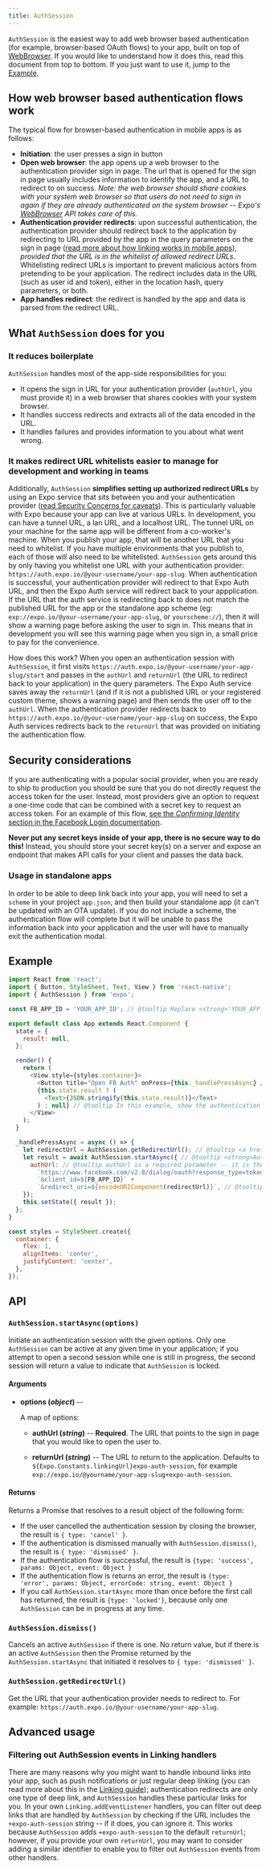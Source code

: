 ```yaml
---
title: AuthSession
---
```


`AuthSession` is the easiest way to add web browser based authentication (for example, browser-based OAuth flows) to your app, built on top of [WebBrowser](../webbrowser/). If you would like to understand how it does this, read this document from top to bottom. If you just want to use it, jump to the [Example](#example).

## How web browser based authentication flows work

The typical flow for browser-based authentication in mobile apps is as follows:

- **Initiation**: the user presses a sign in button
- **Open web browser**: the app opens up a web browser to the authentication provider sign in page. The url that is opened for the sign in page usually includes information to identify the app, and a URL to redirect to on success. *Note: the web browser should share cookies with your system web browser so that users do not need to sign in again if they are already authenticated on the system browser -- Expo's [WebBrowser](../webbrowser/) API takes care of this.*
- **Authentication provider redirects**: upon successful authentication, the authentication provider should redirect back to the application by redirecting to URL provided by the app in the query parameters on the sign in page ([read more about how linking works in mobile apps](../../workflow/linking/)), *provided that the URL is in the whitelist of allowed redirect URLs*. Whitelisting redirect URLs is important to prevent malicious actors from pretending to be your application. The redirect includes data in the URL (such as user id and token), either in the location hash, query parameters, or both.
- **App handles redirect**: the redirect is handled by the app and data is parsed from the redirect URL.

## What `AuthSession` does for you

### It reduces boilerplate

`AuthSession` handles most of the app-side responsibilities for you:

- It opens the sign in URL for your authentication provider (`authUrl`, you must provide it) in a web browser that shares cookies with your system browser.
- It handles success redirects and extracts all of the data encoded in the URL.
- It handles failures and provides information to you about what went wrong.

### It makes redirect URL whitelists easier to manage for development and working in teams

Additionally, `AuthSession` **simplifies setting up authorized redirect URLs** by using an Expo service that sits between you and your authentication provider ([read Security Concerns for caveats](#security-concerns)). This is particularly valuable with Expo because your app can live at various URLs. In development, you can have a tunnel URL, a lan URL, and a localhost URL. The tunnel URL on your machine for the same app will be different from a co-worker's machine. When you publish your app, that will be another URL that you need to whitelist. If you have multiple environments that you publish to, each of those will also need to be whitelisted. `AuthSession` gets around this by only having you whitelist one URL with your authentication provider: `https://auth.expo.io/@your-username/your-app-slug`. When authentication is successful, your authentication provider will redirect to that Expo Auth URL, and then the Expo Auth service will redirect back to your appplication. If the URL that the auth service is redirecting back to does not match the published URL for the app or the standalone app scheme (eg: `exp://expo.io/@your-username/your-app-slug`, or `yourscheme://`), then it will show a warning page before asking the user to sign in. This means that in development you will see this warning page when you sign in, a small price to pay for the convenience.

How does this work? When you open an authentication session with `AuthSession`, it first visits `https://auth.expo.io/@your-username/your-app-slug/start` and passes in the `authUrl` and `returnUrl` (the URL to redirect back to your application) in the query parameters. The Expo Auth service saves away the `returnUrl` (and if it is not a published URL or your registered custom theme, shows a warning page) and then sends the user off to the `authUrl`. When the authentication provider redirects back to `https://auth.expo.io/@your-username/your-app-slug` on success, the Expo Auth services redirects back to the `returnUrl` that was provided on initiating the authentication flow.

## Security considerations

If you are authenticating with a popular social provider, when you are ready to ship to production you should be sure that you do not directly request the access token for the user. Instead, most providers give an option to request a one-time code that can be combined with a secret key to request an access token. For an example of this flow, [see the *Confirming Identity* section in the Facebook Login documentation](https://developers.facebook.com/docs/facebook-login/manually-build-a-login-flow/#confirm).

**Never put any secret keys inside of your app, there is no secure way to do this!** Instead, you should store your secret key(s) on a server and expose an endpoint that makes API calls for your client and passes the data back.

### Usage in standalone apps

In order to be able to deep link back into your app, you will need to set a `scheme` in your project `app.json`, and then build your standalone app (it can't be updated with an OTA update). If you do not include a scheme, the authentication flow will complete but it will be unable to pass the information back into your application and the user will have to manually exit the authentication modal.

## Example

```javascript
import React from 'react';
import { Button, StyleSheet, Text, View } from 'react-native';
import { AuthSession } from 'expo';

const FB_APP_ID = 'YOUR_APP_ID'; // @tooltip Replace <strong>'YOUR_APP_ID'</strong> with your application id from <a href='https://developers.facebook.com' target='_blank'>developers.facebook.com</a>

export default class App extends React.Component {
  state = {
    result: null,
  };

  render() {
    return (
      <View style={styles.container}>
        <Button title="Open FB Auth" onPress={this._handlePressAsync} />
        {this.state.result ? (
          <Text>{JSON.stringify(this.state.result)}</Text>
        ) : null} // @tooltip In this example, show the authentication result after success. In a real application, this would be a weird thing to do, instead you would use this data to match the user with a user in your application and sign them in.
      </View>
    );
  }

  _handlePressAsync = async () => {
    let redirectUrl = AuthSession.getRedirectUrl(); // @tooltip <a href="#authsessiongetredirecturl">AuthSession.getRedirectUrl()</a> gets the appropriate URL on <em>https://auth.expo.io</em> to redirect back to your application.
    let result = await AuthSession.startAsync({ // @tooltip <strong>AuthSession.startAsync</strong> returns a Promise that resolves to an object with the information that was passed back from your authentication provider, for example the user id.
      authUrl: // @tooltip authUrl is a required parameter -- it is the URL that points to the sign in page for your chosen authentication service (in this case, we are using Facebook sign in)
        `https://www.facebook.com/v2.8/dialog/oauth?response_type=token` + // @tooltip The particular URL and the format you need to use for this depend on your authentication service. For Facebook, information was found <a href='https://developers.facebook.com/docs/facebook-login/manually-build-a-login-flow/' target='_blank'>here</a>.
        `&client_id=${FB_APP_ID}` +
        `&redirect_uri=${encodeURIComponent(redirectUrl)}`, // @tooltip Be sure to call <a href='https://developer.mozilla.org/en-US/docs/Web/JavaScript/Reference/Global_Objects/encodeURIComponent'>encodeURIComponent</a> on any query parameters, or use a library such as <a href='https://github.com/ljharb/qs'>qs</a>.
    });
    this.setState({ result });
  };
}

const styles = StyleSheet.create({
  container: {
    flex: 1,
    alignItems: 'center',
    justifyContent: 'center',
  },
});
```

## API

### `AuthSession.startAsync(options)`

Initiate an authentication session with the given options. Only one `AuthSession` can be active at any given time in your application; if you attempt to open a second session while one is still in progress, the second session will return a value to indicate that `AuthSession` is locked.

#### Arguments

-   **options (_object_)** --

      A map of options:

    -   **authUrl (_string_)** -- **Required**. The URL that points to the sign in page that you would like to open the user to.

    -   **returnUrl (_string_)** -- The URL to return to the application. Defaults to `${Expo.Constants.linkingUrl}expo-auth-session`, for example `exp://expo.io/@yourname/your-app-slug+expo-auth-session`.


#### Returns

Returns a Promise that resolves to a result object of the following form:

- If the user cancelled the authentication session by closing the browser, the result is `{ type: 'cancel' }`.
- If the authentication is dismissed manually with `AuthSession.dismiss()`, the result is `{ type: 'dismissed' }`.
- If the authentication flow is successful, the result is `{type: 'success', params: Object, event: Object }`
- If the authentication flow is returns an error, the result is `{type: 'error', params: Object, errorCode: string, event: Object }`
- If you call `AuthSession.startAsync` more than once before the first call has returned, the result is `{type: 'locked'}`, because only one `AuthSession` can be in progress at any time.

### `AuthSession.dismiss()`

Cancels an active `AuthSession` if there is one. No return value, but if there is an active `AuthSession` then the Promise returned by the `AuthSession.startAsync` that initiated it resolves to `{ type: 'dismissed' }`.

### `AuthSession.getRedirectUrl()`

Get the URL that your authentication provider needs to redirect to. For example: `https://auth.expo.io/@your-username/your-app-slug`.

## Advanced usage

### Filtering out AuthSession events in Linking handlers

There are many reasons why you might want to handle inbound links into your app, such as push notifications or just regular deep linking (you can read more about this in the [Linking guide](../../workflow/linking/)); authentication redirects are only one type of deep link, and `AuthSession` handles these particular links for you. In your own `Linking.addEventListener` handlers, you can filter out deep links that are handled by `AuthSession` by checking if the URL includes the `+expo-auth-session` string -- if it does, you can ignore it. This works because `AuthSession` adds `+expo-auth-session` to the default `returnUrl`; however, if you provide your own `returnUrl`, you may want to consider adding a similar identifier to enable you to filter out `AuthSession` events from other handlers.

#
